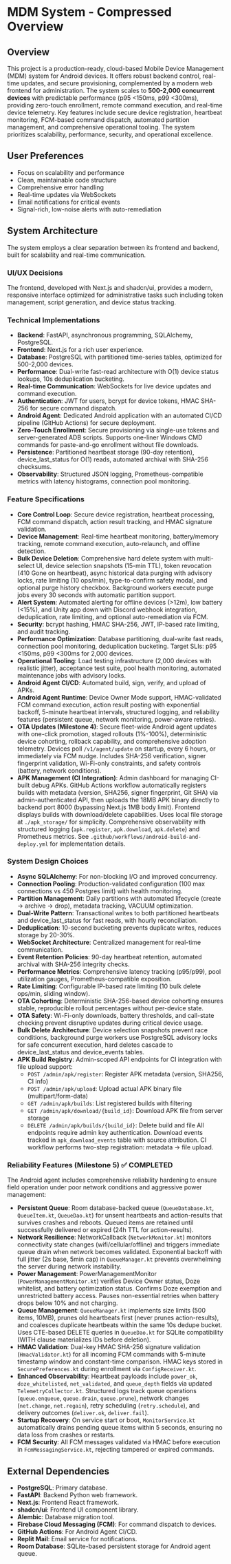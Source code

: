 # MDM System - Compressed Overview

## Overview
This project is a production-ready, cloud-based Mobile Device Management (MDM) system for Android devices. It offers robust backend control, real-time updates, and secure provisioning, complemented by a modern web frontend for administration. The system scales to **500-2,000 concurrent devices** with predictable performance (p95 <150ms, p99 <300ms), providing zero-touch enrollment, remote command execution, and real-time device telemetry. Key features include secure device registration, heartbeat monitoring, FCM-based command dispatch, automated partition management, and comprehensive operational tooling. The system prioritizes scalability, performance, security, and operational excellence.

## User Preferences
- Focus on scalability and performance
- Clean, maintainable code structure
- Comprehensive error handling
- Real-time updates via WebSockets
- Email notifications for critical events
- Signal-rich, low-noise alerts with auto-remediation

## System Architecture
The system employs a clear separation between its frontend and backend, built for scalability and real-time communication.

### UI/UX Decisions
The frontend, developed with Next.js and shadcn/ui, provides a modern, responsive interface optimized for administrative tasks such including token management, script generation, and device status tracking.

### Technical Implementations
- **Backend**: FastAPI, asynchronous programming, SQLAlchemy, PostgreSQL.
- **Frontend**: Next.js for a rich user experience.
- **Database**: PostgreSQL with partitioned time-series tables, optimized for 500-2,000 devices.
- **Performance**: Dual-write fast-read architecture with O(1) device status lookups, 10s deduplication bucketing.
- **Real-time Communication**: WebSockets for live device updates and command execution.
- **Authentication**: JWT for users, bcrypt for device tokens, HMAC SHA-256 for secure command dispatch.
- **Android Agent**: Dedicated Android application with an automated CI/CD pipeline (GitHub Actions) for secure deployment.
- **Zero-Touch Enrollment**: Secure provisioning via single-use tokens and server-generated ADB scripts. Supports one-liner Windows CMD commands for paste-and-go enrollment without file downloads.
- **Persistence**: Partitioned heartbeat storage (90-day retention), device_last_status for O(1) reads, automated archival with SHA-256 checksums.
- **Observability**: Structured JSON logging, Prometheus-compatible metrics with latency histograms, connection pool monitoring.

### Feature Specifications
- **Core Control Loop**: Secure device registration, heartbeat processing, FCM command dispatch, action result tracking, and HMAC signature validation.
- **Device Management**: Real-time heartbeat monitoring, battery/memory tracking, remote command execution, auto-relaunch, and offline detection.
- **Bulk Device Deletion**: Comprehensive hard delete system with multi-select UI, device selection snapshots (15-min TTL), token revocation (410 Gone on heartbeat), async historical data purging with advisory locks, rate limiting (10 ops/min), type-to-confirm safety modal, and optional purge history checkbox. Background workers execute purge jobs every 30 seconds with automatic partition support.
- **Alert System**: Automated alerting for offline devices (>12m), low battery (<15%), and Unity app down with Discord webhook integration, deduplication, rate limiting, and optional auto-remediation via FCM.
- **Security**: bcrypt hashing, HMAC SHA-256, JWT, IP-based rate limiting, and audit tracking.
- **Performance Optimization**: Database partitioning, dual-write fast reads, connection pool monitoring, deduplication bucketing. Target SLIs: p95 <150ms, p99 <300ms for 2,000 devices.
- **Operational Tooling**: Load testing infrastructure (2,000 devices with realistic jitter), acceptance test suite, pool health monitoring, automated maintenance jobs with advisory locks.
- **Android Agent CI/CD**: Automated build, sign, verify, and upload of APKs.
- **Android Agent Runtime**: Device Owner Mode support, HMAC-validated FCM command execution, action result posting with exponential backoff, 5-minute heartbeat intervals, structured logging, and reliability features (persistent queue, network monitoring, power-aware retries).
- **OTA Updates (Milestone 4)**: Secure fleet-wide Android agent updates with one-click promotion, staged rollouts (1%-100%), deterministic device cohorting, rollback capability, and comprehensive adoption telemetry. Devices poll `/v1/agent/update` on startup, every 6 hours, or immediately via FCM nudge. Includes SHA-256 verification, signer fingerprint validation, Wi-Fi-only constraints, and safety controls (battery, network conditions).
- **APK Management (CI Integration)**: Admin dashboard for managing CI-built debug APKs. GitHub Actions workflow automatically registers builds with metadata (version, SHA256, signer fingerprint, Git SHA) via admin-authenticated API, then uploads the 18MB APK binary directly to backend port 8000 (bypassing Next.js 1MB body limit). Frontend displays builds with download/delete capabilities. Uses local file storage at `./apk_storage/` for simplicity. Comprehensive observability with structured logging (`apk.register`, `apk.download`, `apk.delete`) and Prometheus metrics. See `.github/workflows/android-build-and-deploy.yml` for implementation details.

### System Design Choices
- **Async SQLAlchemy**: For non-blocking I/O and improved concurrency.
- **Connection Pooling**: Production-validated configuration (100 max connections vs 450 Postgres limit) with health monitoring.
- **Partition Management**: Daily partitions with automated lifecycle (create → archive → drop), metadata tracking, VACUUM optimization.
- **Dual-Write Pattern**: Transactional writes to both partitioned heartbeats and device_last_status for fast reads, with hourly reconciliation.
- **Deduplication**: 10-second bucketing prevents duplicate writes, reduces storage by 20-30%.
- **WebSocket Architecture**: Centralized management for real-time communication.
- **Event Retention Policies**: 90-day heartbeat retention, automated archival with SHA-256 integrity checks.
- **Performance Metrics**: Comprehensive latency tracking (p95/p99), pool utilization gauges, Prometheus-compatible exposition.
- **Rate Limiting**: Configurable IP-based rate limiting (10 bulk delete ops/min, sliding window).
- **OTA Cohorting**: Deterministic SHA-256-based device cohorting ensures stable, reproducible rollout percentages without per-device state.
- **OTA Safety**: Wi-Fi-only downloads, battery thresholds, and call-state checking prevent disruptive updates during critical device usage.
- **Bulk Delete Architecture**: Device selection snapshots prevent race conditions, background purge workers use PostgreSQL advisory locks for safe concurrent execution, hard deletes cascade to device_last_status and device_events tables.
- **APK Build Registry**: Admin-scoped API endpoints for CI integration with file upload support:
  - `POST /admin/apk/register`: Register APK metadata (version, SHA256, CI info)
  - `POST /admin/apk/upload`: Upload actual APK binary file (multipart/form-data)
  - `GET /admin/apk/builds`: List registered builds with filtering
  - `GET /admin/apk/download/{build_id}`: Download APK file from server storage
  - `DELETE /admin/apk/builds/{build_id}`: Delete build and file
  All endpoints require admin key authentication. Download events tracked in `apk_download_events` table with source attribution. CI workflow performs two-step registration: metadata → file upload.

### Reliability Features (Milestone 5) ✅ COMPLETED
The Android agent includes comprehensive reliability hardening to ensure field operation under poor network conditions and aggressive power management:

- **Persistent Queue**: Room database-backed queue (`QueueDatabase.kt`, `QueueItem.kt`, `QueueDao.kt`) for unsent heartbeats and action-results that survives crashes and reboots. Queued items are retained until successfully delivered or expired (24h TTL for action-results).
- **Network Resilience**: NetworkCallback (`NetworkMonitor.kt`) monitors connectivity state changes (wifi/cellular/offline) and triggers immediate queue drain when network becomes validated. Exponential backoff with full jitter (2s base, 5min cap) in `QueueManager.kt` prevents overwhelming the server during network instability.
- **Power Management**: PowerManagementMonitor (`PowerManagementMonitor.kt`) verifies Device Owner status, Doze whitelist, and battery optimization status. Confirms Doze exemption and unrestricted battery access. Pauses non-essential retries when battery drops below 10% and not charging.
- **Queue Management**: `QueueManager.kt` implements size limits (500 items, 10MB), prunes old heartbeats first (never prunes action-results), and coalesces duplicate heartbeats within the same 10s dedupe bucket. Uses CTE-based DELETE queries in `QueueDao.kt` for SQLite compatibility (WITH clause materializes IDs before deletion).
- **HMAC Validation**: Dual-key HMAC SHA-256 signature validation (`HmacValidator.kt`) for all incoming FCM commands with 5-minute timestamp window and constant-time comparison. HMAC keys stored in `SecurePreferences.kt` during enrollment via `ConfigReceiver.kt`.
- **Enhanced Observability**: Heartbeat payloads include `power_ok`, `doze_whitelisted`, `net_validated`, and `queue_depth` fields via updated `TelemetryCollector.kt`. Structured logs track queue operations (`queue.enqueue`, `queue.drain`, `queue.prune`), network changes (`net.change`, `net.regain`), retry scheduling (`retry.schedule`), and delivery outcomes (`deliver.ok`, `deliver.fail`).
- **Startup Recovery**: On service start or boot, `MonitorService.kt` automatically drains pending queue items within 5 seconds, ensuring no data loss from crashes or restarts.
- **FCM Security**: All FCM messages validated via HMAC before execution in `FcmMessagingService.kt`, rejecting tampered or expired commands.

## External Dependencies
- **PostgreSQL**: Primary database.
- **FastAPI**: Backend Python web framework.
- **Next.js**: Frontend React framework.
- **shadcn/ui**: Frontend UI component library.
- **Alembic**: Database migration tool.
- **Firebase Cloud Messaging (FCM)**: For command dispatch to devices.
- **GitHub Actions**: For Android Agent CI/CD.
- **Replit Mail**: Email service for notifications.
- **Room Database**: SQLite-based persistent storage for Android agent queue.